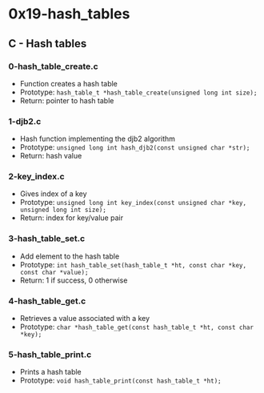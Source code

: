 # 0x19-hash_tables

## C - Hash tables
### 0-hash_table_create.c
* Function creates a hash table
* Prototype: `hash_table_t *hash_table_create(unsigned long int size);`
* Return: pointer to hash table

### 1-djb2.c
* Hash function implementing the djb2 algorithm
* Prototype: `unsigned long int hash_djb2(const unsigned char *str);`
* Return: hash value

### 2-key_index.c
* Gives index of a key
* Prototype: `unsigned long int key_index(const unsigned char *key, unsigned long int size);`
* Return: index for key/value pair

### 3-hash_table_set.c
* Add element to the hash table
* Prototype: `int hash_table_set(hash_table_t *ht, const char *key, const char *value);`
* Return: 1 if success, 0 otherwise

### 4-hash_table_get.c
* Retrieves a value associated with a key
* Prototype: `char *hash_table_get(const hash_table_t *ht, const char *key);`

### 5-hash_table_print.c
* Prints a hash table
* Prototype: `void hash_table_print(const hash_table_t *ht);`


